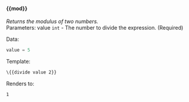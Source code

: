 #### \{{mod}}
_Returns the modulus of two numbers._
<br>Parameters: value `int` - The number to divide the expression. (Required)

Data:

```javascript
value = 5
```
Template:

```html
\{{divide value 2}}
```
Renders to:

```
1
```
